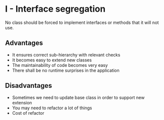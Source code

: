 # I - Interface segregation

No class should be forced to implement interfaces or methods that it will not use.

## Advantages

- It ensures correct sub-hierarchy with relevant checks
- It becomes easy to extend new classes
- The maintainability of code becomes very easy
- There shall be no runtime surprises in the application

## Disadvantages

- Sometimes we need to update base class in order to support new extension
- You may need to refactor a lot of things
- Cost of refactor
